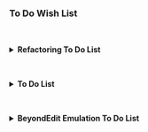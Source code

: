 ### To Do Wish List

&nbsp;<details id="todo"><summary>**Refactoring To Do List**</summary>

- [ ] Add to `EditorPosition` class all the text testing and moving at caret position. Pass
      these through to `EditorCaret`
      - tests where flags are `EditHelpers` word boundary flags:
          - [ ] `isAtBoundary(int flags)`
          - [ ] isStart/isMiddle/isEnd OfWhitespaces : to test if at start/middle/end of
                whitespace run
          - [ ] isStart/isMiddle/isEnd OfWord : to test if at start/middle/end of whitespace run
      - moves:
          - [ ] atNext/atPrevious Word/Whitespace/NonWhitespace Start/End
          - [x] atStart/atEnd Column
          - [x] atIndent/atTrimmedEnd Column
- [ ] Create an API for editor specific listeners in application component and forward these to
      the appropriate editor specific listener. For
      `beforeActionPerformed`/`afterActionPerformed` listeners create map entry on event in
      `beforeActionPerformed` to editor and use this in the `afterActionPerformed` to route to
      the appropriate listener.
      - [ ] automatically unregister on editor removal
      - [ ] implement for the following:
          - [ ] action listeners
          - [ ] SelectionListener
          - [ ] PropertyChangeListener
          - [ ] EditorMouseListener
          - [ ] EditorMouseMotionListener

&nbsp;</details>

&nbsp;<details id="todo"><summary>**To Do List**</summary>

- [ ] Add: per language override on IDE's trim trailing blanks with default if no specific
      override so that Modified Lines could be set for default and IDE set to ALL. 
      - [ ] Options for default are: 
          - IDE Setting
          - None
          - Modified Lines
          - All
      - [ ] Options per language are: 
          - IDE Setting
          - MIA Default
          - None
          - Modified Lines
          - All
- [ ] Add: scope based config for all language type settings 
- [ ] Add: option to disable trimming spaces from a line containing the caret with virtual
      spaces, or restore caret column after save to prevent caret jump.
- [ ] Add: option to fix-up line endings after move line up/down based on context to add/remove
      ,; by looking at what the line had before in that position. Not language based but
      heuristic.
- [ ] Add: option to delete to end of line to leave ; , unless the caret is right on it.
- [ ] Add: option to use visual column for caret restoration. Less jarring with folded regions
      and works with soft wraps.
- [ ] Add: sort lines options pop-up panel for selecting sorting by StringManipulation in
      multi-caret mode.

&nbsp;</details>

&nbsp;<details id="todo"><summary>**BeyondEdit Emulation To Do List**</summary>

- [ ] Add: full set of backspace/delete a la BeyondEdit: spaces, spaces/non-spaces,
      words/non-words/spaces. Escalating Forwards/Backwards Deletes:
      - [x] Spaces only
      - [ ] One of following contiguous stretches of (determined by what is the first character
            in the direction of operation from caret): whitespaces, identifiers, others
      - [ ] One of following contiguous stretches of (determined by what is the first character
            in the direction of operation from caret): whitespaces, non-whitespaces
      - [ ] To next/previous non-space by deleting contiguous whitespaces, contiguous
            non-whitespaces, contiguous whitespaces. With variation depending on the context of
            characters around caret so that after the delete whitespace/non-whitespace boundary
            at caret is preserved:
          - for delete:
              - if caret is on end of word (space delimited) then delete: spaces, non-spaces
              - if caret is on start of word (space delimited) then delete: non-spaces, spaces
              - if caret is in middle of word (non-space before and after) then delete:
                non-spaces
              - if caret is in middle of whitespaces (space before and after) then delete:
                spaces
          - for backspace:
              - if caret is on end of word (space delimited) then backspace: non-spaces, spaces
              - if caret is on start of word (space delimited) then backspace: spaces,
                non-spaces
              - if caret is in middle of word (non-space before and after) then backspace:
                non-spaces
              - if caret is in middle of whitespaces (space before and after) then backspace:
                spaces
      - [ ] To next/previous element as determined by caret context to be used for removing
            elements in lists the goal is to allow comfortable removal of characters to next
            point of context: list items, bracketed expressions, quoted expressions. This item
            needs thinking and experimentation:
          - separated as in comma separated, semi-colon separated, etc. i.e. character(s) used
            for separating items in a list
          - delimited as in round brackets, square brackets, angle brackets, etc. i.e.
            Surrounded in opening and closing character(s)
          - quoted as in singe quotes, double quotes, back-quotes, etc. i.e. Wrapped in same
            character(s)
          - whitespace delimited non-whitespace
- [ ] Add: smart column aligned text editing based on lines around the caret line. Has the
      effect of having column based tab stops for purposes of keeping column formatted text
      aligned when insert/delete is performed:
      - a column aligned line range is surrounded by blank lines
          - can contain blank line if they are surrounded by a non-blank line in the range
          - can contain a range of 2 blank lines:
              - if the caret is on the first line and preceding line is in range and line after
                the second blank line would be in the range if the caret line was in the range.
              - if the caret is on the second line and succeeding line is in range and line
                before the first blank line would be in the range if the caret line was in the
                range.
          - can contain a range of 3 blank lines:
              - if the caret is on the second line and line preceding the first blank line and
                line succeeding the third blank line would be in in range if the caret line was
                in the range
              - if the caret is on the second line and succeeding line is in range and line
                before the first blank line would be in the range if the caret line was in the
                range.
          - contains 3 or more non-blank lines that have at least one dynamic tab stop
          - find a column position before which all lines either have
              - 3 or more spaces before and non-space at column
              - or have 1 space before 1 space after column
              - or have 2 spaces at or after column but before the next dynamic tab stop for the
                line range
      - [ ] Add: smart insert mode to preserve column alignment a la BeyondEdit mode. This one
            is a career decision because it affects typing, delete/backspace, paste (chars),
            delete char selections.
          - [ ] for single char insert, search forward on the line and first stretch of 3 or
                more spaces, delete one of them
          - [ ] for single char delete, search forward on the line for spaces to stretch by
                inserting spaces in the range:
              - 3 or more spaces
              - 2 spaces where the range of spaces ends on a dynamic column
- [ ] Add: Drag/Copy/Move line selection. Dragging a line selection will copy/move it always
      between lines never in the middle.
      - [ ] Visual feedback is a horizontal line at the point of insertion
      - [ ] Default mode is copy with move via a modifier key. Specifically the reverse of word
            processor defaults because in code a copy is used ten times more often
- [ ] Add: Drag/Drop-Replace mode for character selections
      - [ ] The drop target is highlighted to show it will be replaced
      - [ ] Smarts include determining what is being dragged by its surrounding context and
            adjusting the drop zone selection to match: ie. if source is a portion of camel
            humps then drop selects camel hump portion
      - [ ] If source is quoted then drop selects between quotes, if quotes included in source
            then quotes are selected in drop
      - [ ] If source is bracketed then brackets are used as delimiters for drop target
      - [ ] Modifier allows changing camel hump, quoted, bracketed modes
      - [ ] Additional modifiers to be used to manually select the drop range to be replaced
      - [ ] When highlights are implemented then the dropped on portion is to be added to the
            highlights. Optionally starting a Search/Replace operation with parameters that
            match the drop replacement so that further replacements could be done via
            replace/exclude/replace all.

&nbsp;</details>


